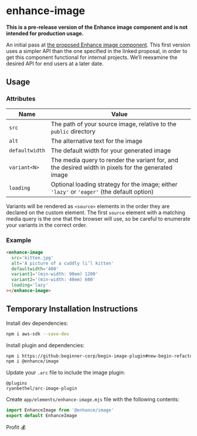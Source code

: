 # enhance-image

**This is a pre-release version of the Enhance image component and is not intended for production usage.**

An initial pass at [the proposed Enhance image component](https://github.com/enhance-dev/enhance.dev/pull/115). This first version uses a simpler API than the one specified in the linked proposal, in order to get this component functional for internal projects. We’ll reexamine the desired API for end users at a later date.

## Usage

### Attributes
| Name | Value |
|---|---|
| `src` | The path of your source image, relative to the `public` directory |
| `alt` | The alternative text for the image |
| `defaultwidth` | The default width for your generated image |
| `variant<N>` | The media query to render the variant for, and the desired width in pixels for the generated image |
| `loading` | Optional loading strategy for the image; either `'lazy'` or `'eager'` (the default option) |

Variants will be rendered as `<source>` elements in the order they are declared on the custom element. The first `source` element with a matching media query is the one that the browser will use, so be careful to enumerate your variants in the correct order.

### Example

```html
<enhance-image
  src='kitten.jpg'
  alt='A picture of a cuddly li’l kitten'
  defaultwidth='400'
  variant1='(min-width: 90em) 1200'
  variant2='(min-width: 40em) 600'
  loading='lazy'
></enhance-image>
```

## Temporary Installation Instructions

Install dev dependencies:

```bash
npm i aws-sdk --save-dev
```

Install plugin and dependencies:

```bash
npm i https://github:beginner-corp/begin-image-plugin#new-begin-refactor
npm i @enhance/image
```

Update your `.arc` file to include the image plugin:

```
@plugins
ryanbethel/arc-image-plugin
```

Create `app/elements/enhance-image.mjs` file with the following contents:

```javascript
import EnhanceImage from '@enhance/image'
export default EnhanceImage
```

Profit 💰
